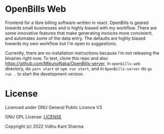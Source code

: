 # OpenBills Web

Frontend for a libre billing software written in react. OpenBills is geared towards small businesses and is highly biased with my workflow.
There are some innovative features that make generating invoices more convinient, and automates some of the data entry. The defaults are highly biased towards my own workflow but I'm open to suggestions. 

Currently, there are no installation instructions because I'm not releasing the binaries right now. 
To test, clone this repo and also <https://github.com/MikunoNaka/OpenBills-server>, 
in `openbills-web` directory, do `yarn start` or `npm run start`, and in `OpenBills-server` do `go run .` to start the development version.


# License

Licenced under GNU General Public Licence V3

GNU GPL License: [LICENSE](LICENSE)

Copyright (c) 2022 Vidhu Kant Sharma
